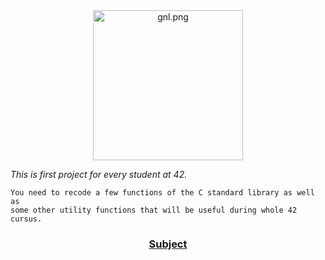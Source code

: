 <div align="center">
  
<picture>
  <a href="https://github.com/0h-laugh/Core/tree/main/get_next_line">
    <img src="https://github.com/0h-laugh/0h-laugh/raw/main/keep_laughing/git_next_line.png" width="240" alt="gnl.png">
  </a>
</picture>

</div>

*This is first project for every student at 42.*
```
You need to recode a few functions of the C standard library as well as 
some other utility functions that will be useful during whole 42 cursus.
```
<div align="center">
  
### [Subject](https://github.com/0h-laugh/Core/blob/main/get_next_line/en.subject.pdf)
</div>
